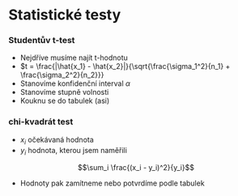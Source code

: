 # Statistické testy

### Studentův t-test

* Nejdříve musíme najít t-hodnotu
* $t = \frac{|\hat{x_1} - \hat{x_2}|}{\sqrt{\frac{\sigma_1^2}{n_1} + \frac{\sigma_2^2}{n_2}}}
* Stanovíme konfidenční interval $\alpha$
* Stanovíme stupně volnosti
* Kouknu se do tabulek (asi)

### chi-kvadrát test

* $x_i$ očekávaná hodnota
* $y_i$ hodnota, kterou jsem naměřili

$$\sum_i \frac{(x_i - y_i)^2}{y_i}$$

* Hodnoty pak zamítneme nebo potvrdíme podle tabulek
